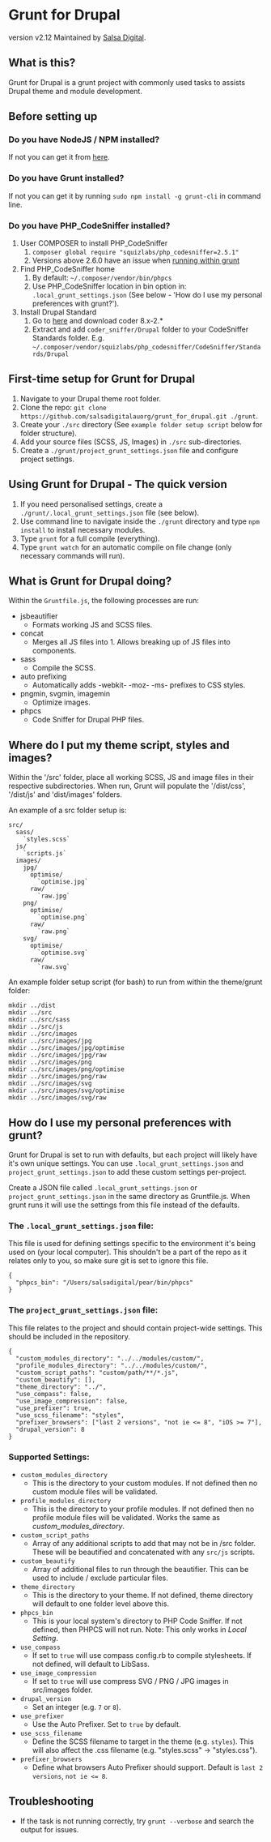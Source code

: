 Grunt for Drupal
========
version v2.12
Maintained by [Salsa Digital](http://salsadigital.com.au/).

What is this?
-----------
Grunt for Drupal is a grunt project with commonly used tasks to assists Drupal theme and module development.

Before setting up
-----------

### Do you have NodeJS / NPM installed?

If not you can get it from [here](https://nodejs.org/download/).

### Do you have Grunt installed?

If not you can get it by running `sudo npm install -g grunt-cli` in command line.

### Do you have PHP_CodeSniffer installed?

  1. User COMPOSER to install PHP_CodeSniffer
     1. `composer global require "squizlabs/php_codesniffer=2.5.1"`
     2. Versions above 2.6.0 have an issue when [running within grunt](https://github.com/squizlabs/PHP_CodeSniffer/issues/993)
  2. Find PHP_CodeSniffer home
     1. By default: `~/.composer/vendor/bin/phpcs`
     2. Use PHP_CodeSniffer location in bin option in:
        `.local_grunt_settings.json` (See below - 'How do I use my personal preferences with grunt?').
  3. Install Drupal Standard
     1. Go to [here](https://www.drupal.org/project/coder) and download coder 8.x-2.*
     2. Extract and add `coder_sniffer/Drupal` folder to your CodeSniffer Standards folder.
        E.g. `~/.composer/vendor/squizlabs/php_codesniffer/CodeSniffer/Standards/Drupal`

First-time setup for Grunt for Drupal
-----------

  1. Navigate to your Drupal theme root folder.
  2. Clone the repo: `git clone https://github.com/salsadigitalauorg/grunt_for_drupal.git ./grunt`.
  3. Create your `./src` directory (See `example folder setup script` below for folder structure).
  4. Add your source files (SCSS, JS, Images) in `./src` sub-directories.
  5. Create a `./grunt/project_grunt_settings.json` file and configure project settings.

Using Grunt for Drupal - The quick version
-----------

  1. If you need personalised settings, create a `./grunt/.local_grunt_settings.json` file (see below).
  2. Use command line to navigate inside the `./grunt` directory and type `npm install` to install necessary modules.
  3. Type `grunt` for a full compile (everything).
  4. Type `grunt watch` for an automatic compile on file change (only necessary commands will run).

What is Grunt for Drupal doing?
-----------

Within the `Gruntfile.js`, the following processes are run:

  * jsbeautifier
    * Formats working JS and SCSS files.
  * concat
    * Merges all JS files into 1. Allows breaking up of JS files into components.
  * sass
    * Compile the SCSS.
  * auto prefixing
    * Automatically adds -webkit- -moz- -ms- prefixes to CSS styles.
  * pngmin, svgmin, imagemin
    * Optimize images.
  * phpcs
    * Code Sniffer for Drupal PHP files.

Where do I put my theme script, styles and images?
-----------

Within the '/src' folder, place all working SCSS, JS and image files in their respective subdirectories.
When run, Grunt will populate the '/dist/css', '/dist/js' and 'dist/images' folders.

An example of a src folder setup is:
```
src/
  sass/
    `styles.scss`
  js/
    `scripts.js`
  images/
    jpg/
      optimise/
        `optimise.jpg`
      raw/
        `raw.jpg`
    png/
      optimise/
        `optimise.png`
      raw/
        `raw.png`
    svg/
      optimise/
        `optimise.svg`
      raw/
        `raw.svg`
```

An example folder setup script (for bash) to run from within the theme/grunt folder:
```
mkdir ../dist
mkdir ../src
mkdir ../src/sass
mkdir ../src/js
mkdir ../src/images
mkdir ../src/images/jpg
mkdir ../src/images/jpg/optimise
mkdir ../src/images/jpg/raw
mkdir ../src/images/png
mkdir ../src/images/png/optimise
mkdir ../src/images/png/raw
mkdir ../src/images/svg
mkdir ../src/images/svg/optimise
mkdir ../src/images/svg/raw
```


How do I use my personal preferences with grunt?
-----------

Grunt for Drupal is set to run with defaults, but each project will likely
have it's own unique settings. You can use `.local_grunt_settings.json`
and `project_grunt_settings.json` to add these custom settings per-project.

Create a JSON file called `.local_grunt_settings.json` or `project_grunt_settings.json`
in the same directory as Gruntfile.js.  When grunt runs it will use the settings
from this file instead of the defaults.

### The `.local_grunt_settings.json` file:
This file is used for defining settings specific to the environment it's being
used on (your local computer). This shouldn't be a part of the repo as it relates
only to you, so make sure git is set to ignore this file.
```
{
  "phpcs_bin": "/Users/salsadigital/pear/bin/phpcs"
}
```

### The `project_grunt_settings.json` file:
This file relates to the project and should contain project-wide settings.
This should be included in the repository.
```
{
  "custom_modules_directory": "../../modules/custom/",
  "profile_modules_directory": "../../modules/custom/",
  "custom_script_paths": "custom/path/**/*.js",
  "custom_beautify": [],
  "theme_directory": "../",
  "use_compass": false,
  "use_image_compression": false,
  "use_prefixer": true,
  "use_scss_filename": "styles",
  "prefixer_browsers": ["last 2 versions", "not ie <= 8", "iOS >= 7"],
  "drupal_version": 8
}
```

### Supported Settings:
- `custom_modules_directory`
  - This is the directory to your custom modules.
    If not defined then no custom module files will be validated.
- `profile_modules_directory`
  - This is the directory to your profile modules.
    If not defined then no profile module files will be validated.
    Works the same as *custom_modules_directory*.
- `custom_script_paths`
  - Array of any additional scripts to add that may not be in /src folder.
    These will be beautified and concatenated with any `src/js` scripts.
- `custom_beautify`
  - Array of additional files to run through the beautifier. This can be used
    to include / exclude particular files.
- `theme_directory`
  - This is the directory to your theme.
    If not defined, theme directory will default to one folder level above this.
- `phpcs_bin`
  - This is your local system's directory to PHP Code Sniffer.
    If not defined, then PHPCS will not run.
    Note: This only works in *Local Setting*.
- `use_compass`
  - If set to `true` will use compass config.rb to compile stylesheets.
    If not defined, will default to LibSass.
- `use_image_compression`
  - If set to `true` will use compress SVG / PNG / JPG images in src/images folder.
- `drupal_version`
  - Set an integer (e.g. `7` or `8`).
- `use_prefixer`
  - Use the Auto Prefixer. Set to `true` by default.
- `use_scss_filename`
  - Define the SCSS filename to target in the theme (e.g. `styles`).
    This will also affect the .css filename (e.g. "styles.scss" -> "styles.css").
- `prefixer_browsers`
  - Define what browsers Auto Prefixer should support.
    Default is `last 2 versions`, `not ie <= 8`.

Troubleshooting
-----------

- If the task is not running correctly, try `grunt --verbose` and search the output for issues.

